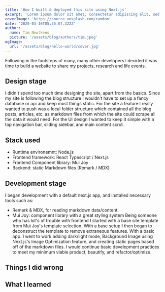 ```yaml
---
title: 'How I built & deployed this site using Next.js'
excerpt: 'Lorem ipsum dolor sit amet, consectetur adipiscing elit, sed do eiusmod tempor incididunt ut labore et dolore magna aliqua. Praesent elementum facilisis leo vel fringilla est ullamcorper eget. At imperdiet dui accumsan sit amet nulla facilities morbi tempus.'
coverImage: 'https://source.unsplash.com/random'
date: '2020-03-16T05:35:07.322Z'
author:
  name: Tim Neutkens
  picture: '/assets/blog/authors/tim.jpeg'
ogImage:
  url: '/assets/blog/hello-world/cover.jpg'
---
```


Following in the footsteps of many, many other developers I decided it was time to build a website to share my projects, research and life events.

## Design stage
I didn't spend too much time designing the site, apart from the basics.
Since my site is following the blog structure I wouldn't have to set up a fancy database or api and keep most things static.
For the site a feature I really wanted to push was a local folder structure which contained all the blog posts, articles, etc. as markdown files from which the site could scrape all the data it would need. For the UI design I wanted to keep it simple with a top navigation bar, sliding sidebar, and main content scroll.

## Stack used
- Runtime environemnt: Node.js
- Frontend framework: React Typescript / Next.js
- Frontend Component library: Mui Joy
- Backend: static Markdown files (Remark / MDX)

## Development stage
I began development with a default next.js app, and installed necessary tools such as:
  - Remark & MDX, for reading markdown data/content.
  - Mui Joy: component library with a great styling system
Being someone who has lot's of trouble with frontend I started with a base site template from Mui Joy's template selection. With a base setup I then began to deconstruct the template to remove extraneous features.
With a basic app. I went to work adding dark/light mode, Background Image using Next.js's Image Optimization feature, and creating static pages based off of the markdown files. I would continue basic development practices to meet my minimum viable product, beautify, and refactor/optimize.

## Things I did wrong

## What I learned
